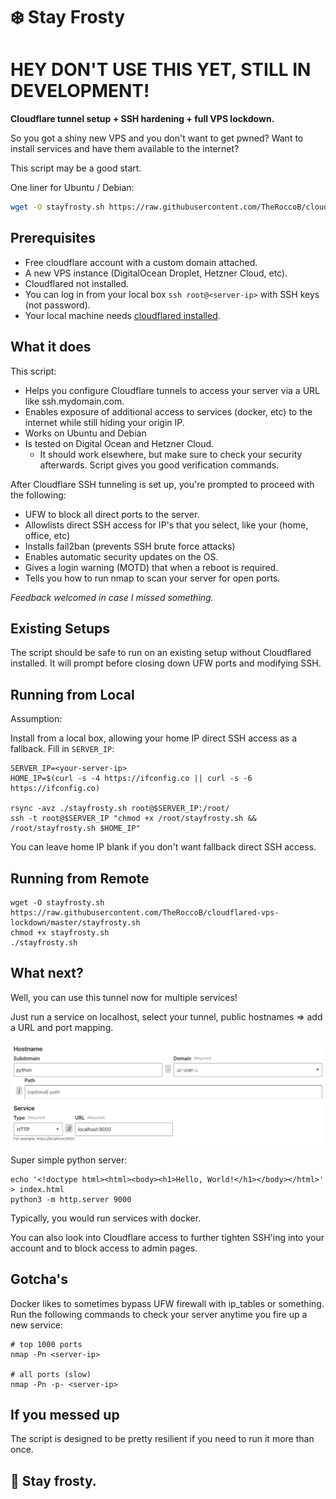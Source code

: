 # ❄️ Stay Frosty

# HEY DON'T USE THIS YET, STILL IN DEVELOPMENT!

**Cloudflare tunnel setup + SSH hardening + full VPS lockdown.**

So you got a shiny new VPS and you don't want to get pwned? Want to install services and have them available to the internet?

This script may be a good start.

One liner for Ubuntu / Debian:
```bash
wget -O stayfrosty.sh https://raw.githubusercontent.com/TheRoccoB/cloudflared-vps-lockdown/master/stayfrosty.sh && chmod +x stayfrosty.sh && ./stayfrosty.sh
```

## Prerequisites

* Free cloudflare account with a custom domain attached.
* A new VPS instance (DigitalOcean Droplet, Hetzner Cloud, etc).
* Cloudflared not installed.
* You can log in from your local box `ssh root@<server-ip>` with SSH keys (not password).
* Your local machine needs [cloudflared installed](https://developers.cloudflare.com/cloudflare-one/connections/connect-networks/downloads/).

## What it does
This script:
* Helps you configure Cloudflare tunnels to access your server via a URL like ssh.mydomain.com.
* Enables exposure of additional access to services (docker, etc) to the internet while still hiding your origin IP.
* Works on Ubuntu and Debian
* Is tested on Digital Ocean and Hetzner Cloud. 
  * It should work elsewhere, but make sure to check your security afterwards. Script gives you good verification commands.

After Cloudflare SSH tunneling is set up, you're prompted to proceed with the following:
* UFW to block all direct ports to the server.
* Allowlists direct SSH access for IP's that you select, like your (home, office, etc)
* Installs fail2ban (prevents SSH brute force attacks)
* Enables automatic security updates on the OS.
* Gives a login warning (MOTD) that when a reboot is required.
* Tells you how to run nmap to scan your server for open ports.

*Feedback welcomed in case I missed something.* 



## Existing Setups
The script should be safe to run on an existing setup without Cloudflared installed. It will prompt before closing down UFW ports and modifying SSH.

## Running from Local

Assumption:

Install from a local box, allowing your home IP direct SSH access as a fallback. Fill in `SERVER_IP`: 
```
SERVER_IP=<your-server-ip>
HOME_IP=$(curl -s -4 https://ifconfig.co || curl -s -6 https://ifconfig.co)

rsync -avz ./stayfrosty.sh root@$SERVER_IP:/root/
ssh -t root@$SERVER_IP "chmod +x /root/stayfrosty.sh && /root/stayfrosty.sh $HOME_IP"
```

You can leave home IP blank if you don't want fallback direct SSH access.

## Running from Remote
```
wget -O stayfrosty.sh https://raw.githubusercontent.com/TheRoccoB/cloudflared-vps-lockdown/master/stayfrosty.sh
chmod +x stayfrosty.sh
./stayfrosty.sh
```

## What next?

Well, you can use this tunnel now for multiple services!

Just run a service on localhost, select your tunnel, public hostnames => add a URL and port mapping.

![Python server example](tunnel.png)

Super simple python server:
```
echo '<!doctype html><html><body><h1>Hello, World!</h1></body></html>' > index.html
python3 -m http.server 9000
```

Typically, you would run services with docker.

You can also look into Cloudflare access to further tighten SSH'ing into your account and to block access to admin pages.

## Gotcha's

Docker likes to sometimes bypass UFW firewall with ip_tables or something. Run the following commands to check your server anytime you fire up a new service:

```
# top 1000 ports
nmap -Pn <server-ip> 

# all ports (slow)
nmap -Pn -p- <server-ip>
```

## If you messed up

The script is designed to be pretty resilient if you need to run it more than once.

## 🧊 Stay frosty.
